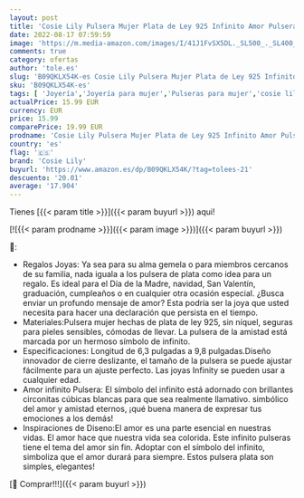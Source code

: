 ```yaml
---
layout: post
title: 'Cosie Lily Pulsera Mujer Plata de Ley 925 Infinito Amor Pulseras de Zirconia Cúbica Corazón Joyería Regalos Cumpleaño para Madre Novia Esposa'
date: 2022-08-17 07:59:59
image: 'https://m.media-amazon.com/images/I/41J1FvSX5DL._SL500_._SL400_.jpg'
comments: true
category: ofertas
author: 'tole.es'
slug: 'B09QKLX54K-es Cosie Lily Pulsera Mujer Plata de Ley 925 Infinito Amor...'
sku: 'B09QKLX54K-es'
tags: [ 'Joyería','Joyería para mujer','Pulseras para mujer','cosie lily','de','ley','plata','🇪🇸', ]
actualPrice: 15.99 EUR
currency: EUR
price: 15.99
comparePrice: 19.99 EUR
prodname: 'Cosie Lily Pulsera Mujer Plata de Ley 925 Infinito Amor Pulseras de Zirconia Cúbica Corazón Joyería Regalos Cumpleaño para Madre Novia Esposa'
country: 'es'
flag: '🇪🇸'
brand: 'Cosie Lily'
buyurl: 'https://www.amazon.es/dp/B09QKLX54K/?tag=tolees-21'
descuento: '20.01'
average: '17.904'
---
```


Tienes [{{< param title >}}]({{< param buyurl >}}) aqui!

[![{{< param prodname >}}]({{< param image >}})]({{< param buyurl >}})

🔎:

- Regalos Joyas: Ya sea para su alma gemela o para miembros cercanos de su familia, nada iguala a los pulsera de plata como idea para un regalo. Es ideal para el Día de la Madre, navidad, San Valentín, graduación, cumpleaños o en cualquier otra ocasión especial. ¿Busca enviar un profundo mensaje de amor? Esta podría ser la joya que usted necesita para hacer una declaración que persista en el tiempo.
- Materiales:Pulsera mujer hechas de plata de ley 925, sin níquel, seguras para pieles sensibles, cómodas de llevar. La pulsera de la amistad está marcada por un hermoso símbolo de infinito.
- Especificaciones: Longitud de 6,3 pulgadas a 9,8 pulgadas.Diseño innovador de cierre deslizante, el tamaño de la pulsera se puede ajustar fácilmente para un ajuste perfecto. Las joyas Infinity se pueden usar a cualquier edad.
- Amor infinito Pulsera: El símbolo del infinito está adornado con brillantes circonitas cúbicas blancas para que sea realmente llamativo. simbólico del amor y amistad eternos, ¡qué buena manera de expresar tus emociones a los demás!
- Inspiraciones de Diseno:El amor es una parte esencial en nuestras vidas. El amor hace que nuestra vida sea colorida. Este infinito pulseras tiene el tema del amor sin fin. Adoptar con el símbolo del infinito, simboliza que el amor durará para siempre. Estos pulsera plata son simples, elegantes!

[🛒 Comprar!!!]({{< param buyurl >}})
